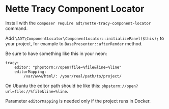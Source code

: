 # Nette Tracy Component Locator

Install with the `composer require adt/nette-tracy-component-locator` command.

Add `\ADT\ComponentLocator\ComponentLocator::initializePanel($this);` to your project, for example to `BasePresenter::afterRender` method.

Be sure to have something like this in your neon:

```
tracy:
	editor: "phpstorm://open?file=%file&line=%line"
	editorMapping:
		/var/www/html/: /your/real/path/to/project/
```

On Ubuntu the editor path should be like this: `phpstorm://open?url=file://%file&line=%line`.

Parameter `editorMapping` is needed only if the project runs in Docker.
